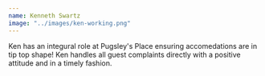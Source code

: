 ```yaml
---
name: Kenneth Swartz
image: "../images/ken-working.png"
---
```


Ken has an integural role at Pugsley's Place ensuring accomedations are in tip top shape!
Ken handles all guest complaints directly with a positive attitude and in a timely fashion.
